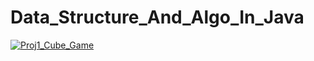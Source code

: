 # Data_Structure_And_Algo_In_Java
[![Proj1_Cube_Game](http://img.youtube.com/vi/1wuZRW6ILmY/0.jpg)](http://www.youtube.com/watch?v=1wuZRW6ILmY)
